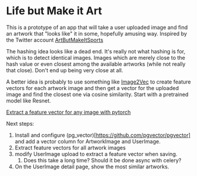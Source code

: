# Life but Make it Art

This is a prototype of an app that will take a user uploaded image and find an artwork that "looks like" it in some, hopefully amusing way. Inspired by the Twitter account [ArtButMakeItSports](https://twitter.com/ArtButSports)

The hashing idea looks like a dead end. It's really not what hashing is for, which is to detect identical images. Images which are merely close to the hash value or even closest among the available artworks (while not really that close). Don't end up being very close at all.

A better idea is probably to use something like [Image2Vec](https://github.com/christiansafka/img2vec) to create feature vectors for each artwork image and then get a vector for the uploaded image and find the closest one via cosine similarity. Start with a pretrained model like Resnet.

[Extract a feature vector for any image with pytorch](https://becominghuman.ai/extract-a-feature-vector-for-any-image-with-pytorch-9717561d1d4c)

Next steps:
1. Install and configure (pg_vector)[https://github.com/pgvector/pgvector] and add a vector column for ArtworkImage and UserImage.
2. Extract feature vectors for all artwork images
3. modify UserImage upload to extract a feature vector when saving.
   1. Does this take a long time? Should it be done async with celery?
4. On the UserImage detail page, show the most similar artworks.